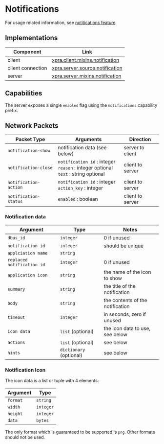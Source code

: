 # Notifications

For usage related information, see [notitications feature](../Features/Notifications.md).


## Implementations

| Component         | Link                                                                                                               |
|-------------------|--------------------------------------------------------------------------------------------------------------------|
| client            | [xpra.client.mixins.notification](https://github.com/Xpra-org/xpra/blob/master/xpra/client/mixins/notification.py) |
| client connection | [xpra.server.source.notification](https://github.com/Xpra-org/xpra/blob/master/xpra/server/source/notification.py) |
| server            | [xpra.server.mixins.notification](https://github.com/Xpra-org/xpra/blob/master/xpra/server/mixins/notification.py) |


## Capabilities

The server exposes a single `enabled` flag using the `notifications` capability prefix.


## Network Packets

| Packet Type           | Arguments                                                                                | Direction        |
|-----------------------|------------------------------------------------------------------------------------------|------------------|
| `notification-show`   | notification data (see below)                                                            | server to client |
| `notification-close`  | `notification id` : integer<br/>`reason` : integer optional<br/>`text` : string optional | client to server |
| `notification-action` | `notification id` : integer<br/>`action_key` : integer                                   | client to server |
| `notification-status` | `enabled` : boolean                                                                      | client to server |


### Notification data

| Argument                    | Type                    | Notes                            |
|-----------------------------|-------------------------|----------------------------------|
| `dbus_id`                   | `integer`               | 0 if unused                      |
| `notification id`           | `integer`               | should be unique                 |
| `applciation name`          | `string`                |                                  |
| `replaced notification id`  | `integer`               | 0 if unused                      |
| `application icon`          | `string`                | the name of the icon to show     |
| `summary`                   | `string`                | the title of the notification    |
| `body`                      | `string`                | the contents of the notification |
| `timeout`                   | `integer`               | in seconds, zero if unused       |
| `icon data`                 | `list` (optional)       | the icon data to use, see below  |
| `actions`                   | `list`  (optional)      | see below                        |
| `hints`                     | `dictionary` (optional) | see below                        |

### Notification Icon

The icon data is a list or tuple with 4 elements:

| Argument | Type      |
|----------|-----------|
| `format` | `string`  |
| `width`  | `integer` |
| `height` | `integer` |
| `data`   | `bytes`   |

The only format which is guaranteed to be supported is `png`.
Other formats should not be used.
